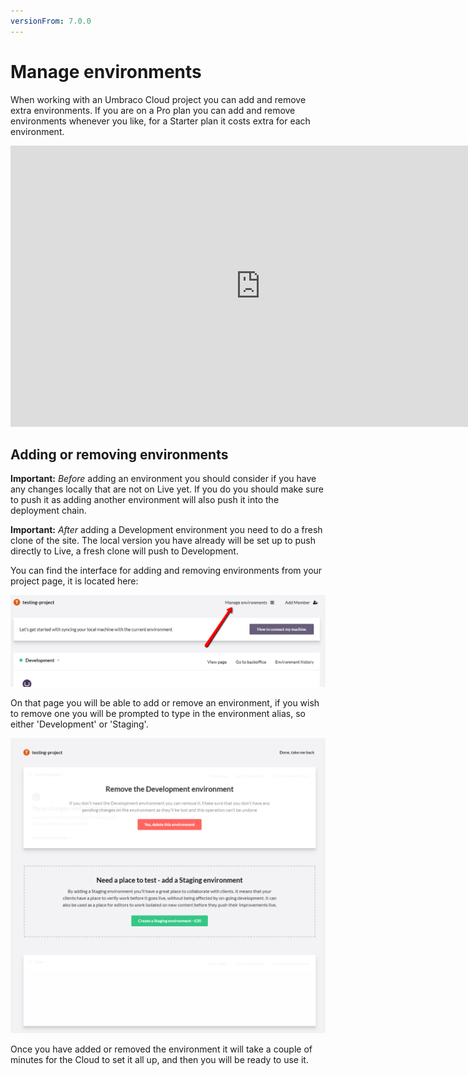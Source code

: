 ```yaml
---
versionFrom: 7.0.0
---
```


# Manage environments

When working with an Umbraco Cloud project you can add and remove extra environments. If you are on a Pro plan you can add and remove environments whenever you like, for a Starter plan it costs extra for each environment.

<iframe width="800" height="450" src="https://www.youtube.com/embed/9AwZNyaHbVk?rel=0" frameborder="0" allow="autoplay; encrypted-media" allowfullscreen></iframe>

## Adding or removing environments

__Important:__ *Before* adding an environment you should consider if you have any changes locally that are not on Live yet. If you do you should make sure to push it as adding another environment will also push it into the deployment chain.

__Important:__ *After* adding a Development environment you need to do a fresh clone of the site. The local version you have already will be set up to push directly to Live, a fresh clone will push to Development.

You can find the interface for adding and removing environments from your project page, it is located here:

![Adding and environments](images/Manage-environments.png)

On that page you will be able to add or remove an environment, if you wish to remove one you will be prompted to type in the environment alias, so either 'Development' or 'Staging'.

![Environment overview](images/Environments.png)

Once you have added or removed the environment it will take a couple of minutes for the Cloud to set it all up, and then you will be ready to use it.
